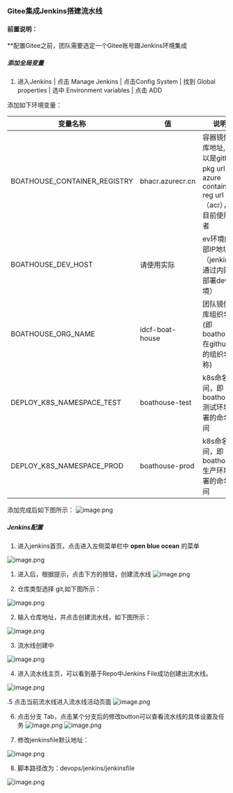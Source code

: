 ### Gitee集成Jenkins搭建流水线

#### 前置说明：

**配置Gitee之前，团队需要选定一个Gitee账号跟Jenkins环境集成


##### 添加全局变量

1. 进入Jenkins | 点击 Manage Jenkins | 点击Config System | 找到 Global properties | 选中 Environment variables | 点击 ADD

添加如下环境变量：

| 变量名称 | 值 | 说明  |
| ------------ | --------- | --------- |
| BOATHOUSE_CONTAINER_REGISTRY  | bhacr.azurecr.cn | 容器镜像仓库地址,可以是github pkg url 或 azure container reg url（acr），目前使用后者  |
| BOATHOUSE_DEV_HOST  | 请使用实际 | ev环境内部IP地址（jenkins通过内网IP部署dev环境）  |
| BOATHOUSE_ORG_NAME | idcf-boat-house  | 团队镜像仓库组织名称(即boathouse 在github上的组织名称) |
| DEPLOY_K8S_NAMESPACE_TEST | boathouse-test | k8s命名空间，即boathouse测试环境部署的命名空间 |
| DEPLOY_K8S_NAMESPACE_PROD | boathouse-prod | k8s命名空间，即boathouse生产环境部署的命名空间 |



添加完成后如下图所示：
![image.png](images/jenkins-add-envs.png)


##### Jenkins配置

1. 进入jenkins首页，点击进入左侧菜单栏中 **open blue ocean** 的菜单

![image.png](.attachments/image-36a3e741-2840-4470-a045-2a00503ad262.png)

1. 进入后，根据提示，点击下方的按钮，创建流水线
![image.png](.attachments/image-b33842d4-c08a-49c5-8621-c1560d31492a.png)

1. 仓库类型选择 git,如下图所示：

![image.png](.attachments/jenkins01.png)

2. 输入仓库地址，并点击创建流水线，如下图所示：

![image.png](.attachments/jenkins02.png)

3. 流水线创建中

![image.png](.attachments/jenkins03.png)


4. 进入流水线主页，可以看到基于Repo中Jenkins File成功创建出流水线。

![image.png](.attachments/image-3c7d5ea4-52bf-4c49-9e0c-8375d8c027cc.png)

.5 点击当前流水线进入流水线活动页面
![image.png](images/teamguide-ci-00.png)


6. 点击分支 Tab，点击某个分支后的修改button可以查看流水线的具体设置及任务
![image.png](images/teamguide-ci-01.png)
![image.png](images/teamguide-ci-02.png)


7. 修改jenkinsfile默认地址：

![image.png](.attachments/jenkins04.png)

8. 脚本路径改为：devops/jenkins/jenkinsfile

![image.png](.attachments/jenkins05.png)


